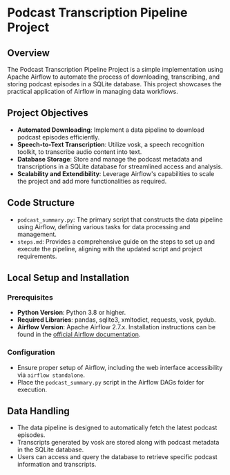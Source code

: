 # Podcast Transcription Pipeline Project

## Overview

The Podcast Transcription Pipeline Project is a simple implementation using Apache Airflow to automate the process of downloading, transcribing, and storing podcast episodes in a SQLite database. This project showcases the practical application of Airflow in managing data workflows.

## Project Objectives

- **Automated Downloading**: Implement a data pipeline to download podcast episodes efficiently.
- **Speech-to-Text Transcription**: Utilize vosk, a speech recognition toolkit, to transcribe audio content into text.
- **Database Storage**: Store and manage the podcast metadata and transcriptions in a SQLite database for streamlined access and analysis.
- **Scalability and Extendibility**: Leverage Airflow's capabilities to scale the project and add more functionalities as required.

## Code Structure

- `podcast_summary.py`: The primary script that constructs the data pipeline using Airflow, defining various tasks for data processing and management.
- `steps.md`: Provides a comprehensive guide on the steps to set up and execute the pipeline, aligning with the updated script and project requirements.

## Local Setup and Installation

### Prerequisites

- **Python Version**: Python 3.8 or higher.
- **Required Libraries**: pandas, sqlite3, xmltodict, requests, vosk, pydub.
- **Airflow Version**: Apache Airflow 2.7.x. Installation instructions can be found in the [official Airflow documentation](https://airflow.apache.org/docs/apache-airflow/stable/start/local.html).

### Configuration

- Ensure proper setup of Airflow, including the web interface accessibility via `airflow standalone`.
- Place the `podcast_summary.py` script in the Airflow DAGs folder for execution.

## Data Handling

- The data pipeline is designed to automatically fetch the latest podcast episodes.
- Transcripts generated by vosk are stored along with podcast metadata in the SQLite database.
- Users can access and query the database to retrieve specific podcast information and transcripts.

